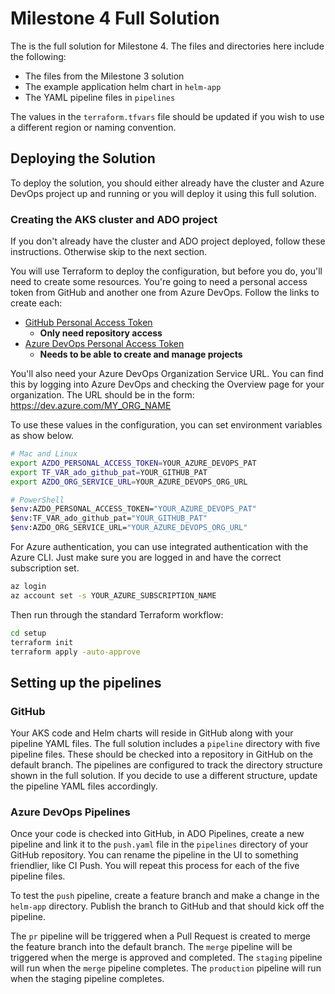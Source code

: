 # Milestone 4 Full Solution

The is the full solution for Milestone 4. The files and directories here include the following:

* The files from the Milestone 3 solution
* The example application helm chart in `helm-app`
* The YAML pipeline files in `pipelines`

The values in the `terraform.tfvars` file should be updated if you wish to use a different region or naming convention.

## Deploying the Solution

To deploy the solution, you should either already have the cluster and Azure DevOps project up and running or you will deploy it using this full solution. 

### Creating the AKS cluster and ADO project

If you don't already have the cluster and ADO project deployed, follow these instructions. Otherwise skip to the next section.

You will use Terraform to deploy the configuration, but before you do, you'll need to create some resources. You're going to need a personal access token from GitHub and another one from Azure DevOps. Follow the links to create each:

* [GitHub Personal Access Token](https://docs.github.com/en/authentication/keeping-your-account-and-data-secure/creating-a-personal-access-token)
  * **Only need repository access**
* [Azure DevOps Personal Access Token ](https://docs.microsoft.com/en-us/azure/devops/organizations/accounts/use-personal-access-tokens-to-authenticate?view=azure-devops&tabs=preview-page)
  * **Needs to be able to create and manage projects**

You'll also need your Azure DevOps Organization Service URL. You can find this by logging into Azure DevOps and checking the Overview page for your organization. The URL should be in the form: https://dev.azure.com/MY_ORG_NAME

To use these values in the configuration, you can set environment variables as show below.

```bash
# Mac and Linux
export AZDO_PERSONAL_ACCESS_TOKEN=YOUR_AZURE_DEVOPS_PAT
export TF_VAR_ado_github_pat=YOUR_GITHUB_PAT
export AZDO_ORG_SERVICE_URL=YOUR_AZURE_DEVOPS_ORG_URL

# PowerShell
$env:AZDO_PERSONAL_ACCESS_TOKEN="YOUR_AZURE_DEVOPS_PAT"
$env:TF_VAR_ado_github_pat="YOUR_GITHUB_PAT"
$env:AZDO_ORG_SERVICE_URL="YOUR_AZURE_DEVOPS_ORG_URL"
```

For Azure authentication, you can use integrated authentication with the Azure CLI. Just make sure you are logged in and have the correct subscription set.

```bash
az login
az account set -s YOUR_AZURE_SUBSCRIPTION_NAME
```

Then run through the standard Terraform workflow:

```bash
cd setup
terraform init
terraform apply -auto-approve
```

## Setting up the pipelines

### GitHub

Your AKS code and Helm charts will reside in GitHub along with your pipeline YAML files. The full solution includes a `pipeline` directory with five pipeline files. These should be checked into a repository in GitHub on the default branch. The pipelines are configured to track the directory structure shown in the full solution. If you decide to use a different structure, update the pipeline YAML files accordingly.

### Azure DevOps Pipelines

Once your code is checked into GitHub, in ADO Pipelines, create a new pipeline and link it to the `push.yaml` file in the `pipelines` directory of your GitHub repository. You can rename the pipeline in the UI to something friendlier, like CI Push. You will repeat this process for each of the five pipeline files.

To test the `push` pipeline, create a feature branch and make a change in the `helm-app` directory. Publish the branch to GitHub and that should kick off the pipeline.

The `pr` pipeline will be triggered when a Pull Request is created to merge the feature branch into the default branch. The `merge` pipeline will be triggered when the merge is approved and completed. The `staging` pipeline will run when the `merge` pipeline completes. The `production` pipeline will run when the staging pipeline completes.

